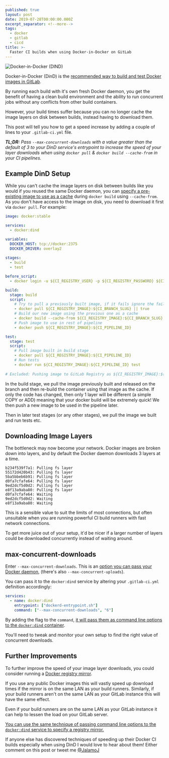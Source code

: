 ```yaml
---
published: true
layout: post
date: 2019-07-28T00:00:00.000Z
excerpt_separator: <!--more-->
tags:
  - docker
  - gitlab
  - cicd
title: >-
  Faster CI builds when using Docker-in-Docker on GitLab
---
```


![Docker-in-Docker (DIND)](https://i.imgur.com/zFBWGQR.png)

Docker-in-Docker (DinD) is the [recommended way to build and test Docker images in GitLab](https://docs.gitlab.com/ee/ci/docker/using_docker_build.html#use-docker-in-docker-executor). 

By running each build with it's own fresh Docker daemon, you get the benefit of having a clean build environment and the ability to run concurrent jobs without any conflicts from other build containers.

However, your build times suffer because you can no longer cache the image layers on disk between builds, instead having to download them. 

This post will tell you how to get a speed increase by adding a couple of lines to your `.gitlab-ci.yml` file.

<!--more-->

_**TL;DR:** Pass `--max-concurrent-downloads` with a value greater than the default of 3 to your DinD service's entrypoint to increase the speed of your layer downloads when using `docker pull` & `docker build --cache-from` in your CI pipelines._

## Example DinD Setup

While you can't cache the image layers on disk between builds like you would if you reused the same Docker daemon, you can [specify a pre-existing image to use as a cache](https://medium.com/@gajus/making-docker-in-docker-builds-x2-faster-using-docker-cache-from-option-c01febd8ef84) during `docker build` using `--cache-from`. As you don't have access to the image on disk, you need to download it first via `docker pull`. For example:

```yaml
image: docker:stable

services:
  - docker:dind

variables:
  DOCKER_HOST: tcp://docker:2375
  DOCKER_DRIVER: overlay2
  
stages:
  - build
  - test

before_script:
  - docker login -u ${CI_REGISTRY_USER} -p ${CI_REGISTRY_PASSWORD} ${CI_REGISTRY}

build:
  stage: build
  script:
    # Try to pull a previously built image, if it fails ignore the failure
    - docker pull ${CI_REGISTRY_IMAGE}:${CI_BRANCH_SLUG} || true
    # Build our new image using the previous one as a cache
    - docker build --cache-from ${CI_REGISTRY_IMAGE}:${CI_BRANCH_SLUG} --tag ${CI_REGISTRY_IMAGE}:${CI_PIPELINE_ID} .
    # Push image to use in rest of pipeline
    - docker push ${CI_REGISTRY_IMAGE}:${CI_PIPELINE_ID}

test:
  stage: test
  script:
    # Pull image built in build stage
    - docker pull ${CI_REGISTRY_IMAGE}:${CI_PIPELINE_ID}
    # Run tests
    - docker run ${CI_REGISTRY_IMAGE}:${CI_PIPELINE_ID} test
    
# Excluded: Pushing image to GitLab Registry as ${CI_REGISTRY_IMAGE}:${CI_BRANCH_SLUG} and pushing to remote registry / deploying
```

In the build stage, we pull the image previously built and released on the branch and then re-build the container using that image as the cache. If only the code has changed, then only 1 layer will be different (a simple COPY or ADD) meaning that your docker build will be extremely quick! We then push a new image to be used in the pipeline later.

Then in later test stages (or any other stages), we pull the image we built and run tests etc.

## Downloading Image Layers

The bottleneck may now become your network. Docker images are broken down into layers, and by default the Docker daemon downloads 3 layers at a time.

```
b234f539f7a1: Pulling fs layer
55172d420b43: Pulling fs layer
5ba5bbeb6b91: Pulling fs layer
d0fa7cfafe64: Pulling fs layer
9ed2dcf5d0d2: Pulling fs layer
e8f13a9aba80: Pulling fs layer
d0fa7cfafe64: Waiting
9ed2dcf5d0d2: Waiting
e8f13a9aba80: Waiting
```

This is a sensible value to suit the limits of most connections, but often unsuitable when you are running powerful CI build runners with fast network connections.

To get more juice out of your setup, it'd be nicer if a larger number of layers could be downloaded concurrently instead of waiting around.

## max-concurrent-downloads

Enter `--max-concurrent-downloads`. This is an [option you can pass your Docker daemon](https://docs.docker.com/engine/reference/commandline/dockerd/), (there's also `--max-concurrent-uploads`).

You can pass it to the `docker:dind` service by altering your `.gitlab-ci.yml` definition accordingly:

```yaml
services: 
  - name: docker:dind
    entrypoint: ["dockerd-entrypoint.sh"]
    command: ["--max-concurrent-downloads", "6"]
```

By adding the flag to the `command`, [it will pass them as command line options to the `docker:dind` container](https://github.com/docker-library/docker/blob/306841553919fba3de31766c2ba44b9e2cc5e2ec/19.03/dind/dockerd-entrypoint.sh#L116).

You'll need to tweak and monitor your own setup to find the right value of concurrent downloads. 

## Further Improvements

To further improve the speed of your image layer downloads, you could consider running a [Docker registry mirror](https://docs.docker.com/registry/recipes/mirror/). 

If you use any public Docker images this will vastly speed up download times if the mirror is on the same LAN as your build runners. Similarly, if your build runners aren't on the same LAN as your GitLab instance this will have the same effect.

Even if your build runners are on the same LAN as your GitLab instance it can help to lessen the load on your GitLab server.

[You can use the same technique of passing command line options to the `docker:dind` service to specify a registry mirror.](https://docs.docker.com/registry/recipes/mirror/#configure-the-docker-daemon)

If anyone else has discovered techniques of speeding up their Docker CI builds especially when using DinD I would love to hear about them! Either comment on this post or tweet me [@JalamoJ](https://twitter.com/JalamoJ)
